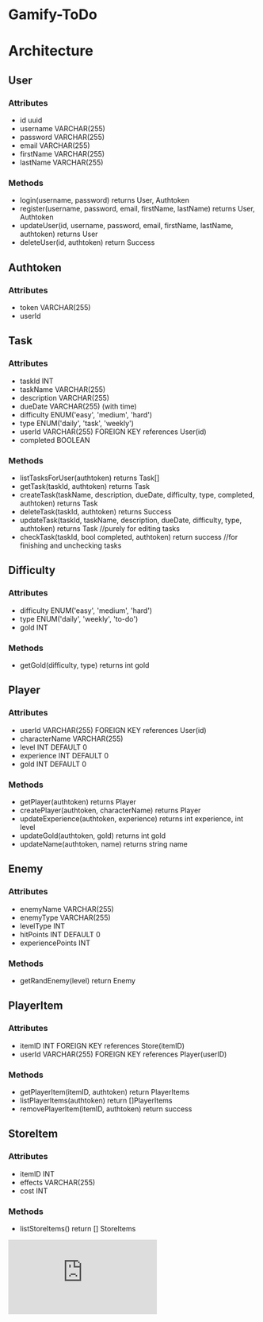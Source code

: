 # Gamify-ToDo

# Architecture

## User
### Attributes
- id uuid
- username VARCHAR(255)
- password VARCHAR(255)
- email VARCHAR(255)
- firstName VARCHAR(255)
- lastName VARCHAR(255)
### Methods
- login(username, password) returns User, Authtoken
- register(username, password, email, firstName, lastName) returns User, Authtoken
- updateUser(id, username, password, email, firstName, lastName, authtoken) returns User
- deleteUser(id, authtoken) return Success

## Authtoken
### Attributes
- token VARCHAR(255)
- userId 

## Task
### Attributes
- taskId INT
- taskName VARCHAR(255)
- description VARCHAR(255)
- dueDate VARCHAR(255) (with time)
- difficulty ENUM('easy', 'medium', 'hard')
- type ENUM('daily', 'task', 'weekly')
- userId VARCHAR(255) FOREIGN KEY references User(id)
- completed BOOLEAN
### Methods
- listTasksForUser(authtoken) returns Task[]
- getTask(taskId, authtoken) returns Task
- createTask(taskName, description, dueDate, difficulty, type, completed, authtoken) returns Task
- deleteTask(taskId, authtoken) returns Success
- updateTask(taskId, taskName, description, dueDate, difficulty, type, authtoken) returns Task //purely for editing tasks
- checkTask(taskId, bool completed, authtoken) return success //for finishing and unchecking tasks

## Difficulty
### Attributes
- difficulty ENUM('easy', 'medium', 'hard')
- type ENUM('daily', 'weekly', 'to-do')
- gold INT
### Methods
- getGold(difficulty, type) returns int gold

## Player
### Attributes
- userId VARCHAR(255) FOREIGN KEY references User(id)
- characterName VARCHAR(255)
- level INT DEFAULT 0
- experience INT DEFAULT 0
- gold INT DEFAULT 0
### Methods
- getPlayer(authtoken) returns Player
- createPlayer(authtoken, characterName) returns Player
- updateExperience(authtoken, experience) returns int experience, int level
- updateGold(authtoken, gold) returns int gold
- updateName(authtoken, name) returns string name

## Enemy
### Attributes
- enemyName VARCHAR(255)
- enemyType VARCHAR(255)
- levelType INT
- hitPoints INT DEFAULT 0
- experiencePoints INT
### Methods
- getRandEnemy(level) return Enemy

## PlayerItem
### Attributes
- itemID INT FOREIGN KEY references Store(itemID)
- userId VARCHAR(255) FOREIGN KEY references Player(userID)
### Methods
- getPlayerItem(itemID, authtoken) return PlayerItems
- listPlayerItems(authtoken) return []PlayerItems
- removePlayerItem(itemID, authtoken) return success

## StoreItem
### Attributes
- itemID INT 
- effects VARCHAR(255)
- cost INT
### Methods
- listStoreItems() return [] StoreItems

![alt text](https://github.com/julesrouth/Gamify-To/README.md)
